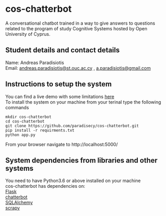 # cos-chatterbot
A conversational chatbot trained in a way to give answers to questions related to the program of study Cognitive Systems hosted by Open University of Cyprus.
## Student details and contact details
Name: Andreas Paradisiotis</br>
Email: andreas.paradisiotis@st.ouc.ac.cy , a.paradisiotis@gmail.com</br>
## Instructions to setup the system
You can find a live demo with some limitations <a href="http://aparadisiotis.pythonanywhere.com/">here</a></br>
To install the system on your machine from your terinal type the following commands</br>
```
mkdir cos-chatterbot
cd cos-chatterbot
git clone https://github.com/paradisecy/cos-chatterbot.git
pip install -r requirments.txt
python app.py
```
From your browser navigate to http://localhost:5000/
## System dependencies from libraries and other systems
You need to have Python3.6 or above installed on your machine</br>
cos-chatterbot has dependencies on: </br>
<a href="https://github.com/pallets/flask">Flask</a></br>
<a href="https://github.com/gunthercox/ChatterBot">chatterbot</a></br>
<a href="https://github.com/zzzeek/sqlalchemy">SQLAlchemy</a></br>
<a href="https://github.com/scrapy/scrapy">scrapy</a></br>
